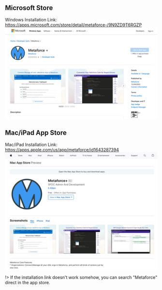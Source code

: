 ## Microsoft Store

Windows Installation Link: https://apps.microsoft.com/store/detail/metaforce-/9N9ZD9T6RGZP
![Windows Install](./images/install-win.jpg ":size=70%")

## Mac/iPad App Store

Mac/iPad Installation Link: https://apps.apple.com/us/app/metaforce/id1643287394
![Mac Install](./images/install-mac.jpg ":size=70%")

!> If the installation link doesn't work somehow, you can search "Metaforce" direct in the app store.
